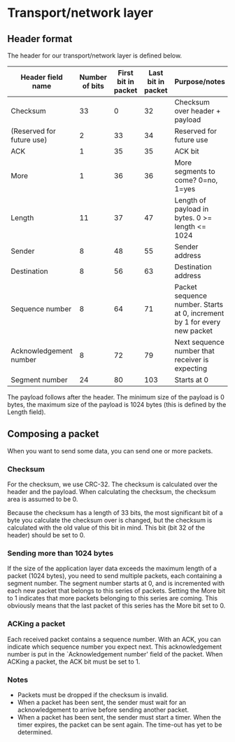 # Transport/network layer

## Header format

The header for our transport/network layer is defined below.
 
| Header field name | Number of bits | First bit in packet | Last bit in packet | Purpose/notes |
| --- | --- | --- | --- | --- |
| Checksum | 33 | 0 | 32 | Checksum over header + payload |
| (Reserved for future use) | 2 | 33 | 34 | Reserved for future use |
| ACK | 1 | 35 | 35 | ACK bit |
| More | 1 | 36 | 36 | More segments to come? 0=no, 1=yes |
| Length | 11 | 37 | 47 | Length of payload in bytes. 0 >= length <= 1024 |
| Sender | 8 | 48 | 55 | Sender address |
| Destination | 8 | 56 | 63 | Destination address |
| Sequence number | 8 | 64 | 71 | Packet sequence number. Starts at 0, increment by 1 for every new packet |
| Acknowledgement number | 8 | 72 | 79 | Next sequence number that receiver is expecting |
| Segment number | 24 | 80 | 103 | Starts at 0 |

The payload follows after the header.
The minimum size of the payload is 0 bytes, the maximum size of the payload is
1024 bytes (this is defined by the Length field).

## Composing a packet

When you want to send some data, you can send one or more packets.

### Checksum

For the checksum, we use CRC-32.
The checksum is calculated over the header and the payload.
When calculating the checksum, the checksum area is assumed to be 0.

Because the checksum has a length of 33 bits, the most significant bit of a byte
you calculate the checksum over is changed, but the checksum is calculated with
the old value of this bit in mind.
This bit (bit 32 of the header) should be set to 0.

### Sending more than 1024 bytes

If the size of the application layer data exceeds the maximum length of a packet
(1024 bytes), you need to send multiple packets, each containing a segment
number.
The segment number starts at 0, and is incremented with each new packet that
belongs to this series of packets.
Setting the More bit to 1 indicates that more packets belonging to this series
are coming.
This obviously means that the last packet of this series has the More bit set to
0.

### ACKing a packet

Each received packet contains a sequence number.
With an ACK, you can indicate which sequence number you expect next.
This acknowledgement number is put in the `Acknowledgement number' field of the
packet.
When ACKing a packet, the ACK bit must be set to 1.

### Notes

 * Packets must be dropped if the checksum is invalid.
 * When a packet has been sent, the sender must wait for an acknowledgement to
   arrive before sending another packet.
 * When a packet has been sent, the sender must start a timer. When the timer
   expires, the packet can be sent again. The time-out has yet to be determined.

